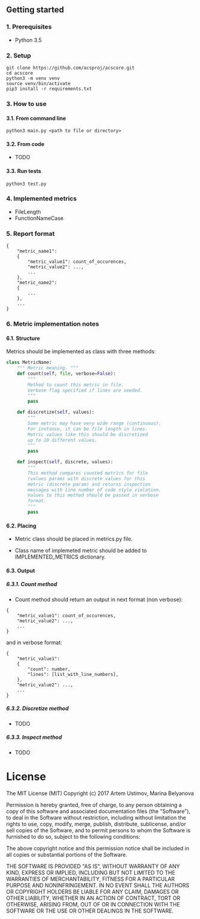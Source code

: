 

## Getting started

### 1. Prerequisites

* Python 3.5

### 2. Setup

```
git clone https://github.com/acsproj/acscore.git
cd acscore
python3 -m venv venv
source venv/bin/activate
pip3 install -r requirements.txt
```

### 3. How to use

#### 3.1. From command line

```
python3 main.py <path to file or directory>
```

#### 3.2. From code

* TODO

#### 3.3. Run tests

```
python3 test.py
```

### 4. Implemented metrics

* FileLength
* FunctionNameCase

### 5. Report format

```
{
    "metric_name1":
    {
        "metric_value1": count_of_occurences,
        "metric_value2": ...,
        ...
    },
    "metric_name2":
    {
        ...
    },
    ...
}
```

### 6. Metric implementation notes

#### 6.1. Structure

Metrics should be implemented as class with three methods:

```python
class MetricName:
    """ Metric meaning. """
    def count(self, file, verbose=False):
        """
        Method to count this metric in file.
        Verbose flag specified if lines are needed. 
        """
        pass

    def discretize(self, values):
        """
        Some metric may have very wide range (continuous).
        For instance, it can be file length in lines.
        Metric values like this should be discretized
        up to 10 different values.
        """
        pass

    def inspect(self, discrete, values):
        """
        This method compares counted metrics for file
        (values param) with discrete values for this
        metric (discrete param) and returns inspection
        messages with line number of code style violation.
        Values to this method should be passed in verbose
        format.
        """
        pass
```

#### 6.2. Placing

* Metric class should be placed in metrics.py file.

* Class name of implemeted metric should be added to IMPLEMENTED_METRICS dictionary.

#### 6.3. Output

##### 6.3.1. Count method

* Count method should return an output in next format (non verbose):

```
{
    "metric_value1": count_of_occurences,
    "metric_value2": ...,
    ...
}
```

and in verbose format:
```
{
    "metric_value1":
    {
        "count": number,
        "lines": [list_with_line_numbers],
    },
    "metric_value2": ...,
    ...
}
```

##### 6.3.2. Discretize method

* TODO

##### 6.3.3. Inspect method

* TODO

# License

The MIT License (MIT) Copyright (c) 2017 Artem Ustimov, Marina Belyanova

Permission is hereby granted, free of charge, to any person obtaining a copy of this software and associated documentation files (the "Software"), to deal in the Software without restriction, including without limitation the rights to use, copy, modify, merge, publish, distribute, sublicense, and/or sell copies of the Software, and to permit persons to whom the Software is furnished to do so, subject to the following conditions:

The above copyright notice and this permission notice shall be included in all copies or substantial portions of the Software.

THE SOFTWARE IS PROVIDED "AS IS", WITHOUT WARRANTY OF ANY KIND, EXPRESS OR IMPLIED, INCLUDING BUT NOT LIMITED TO THE WARRANTIES OF MERCHANTABILITY, FITNESS FOR A PARTICULAR PURPOSE AND NONINFRINGEMENT. IN NO EVENT SHALL THE AUTHORS OR COPYRIGHT HOLDERS BE LIABLE FOR ANY CLAIM, DAMAGES OR OTHER LIABILITY, WHETHER IN AN ACTION OF CONTRACT, TORT OR OTHERWISE, ARISING FROM, OUT OF OR IN CONNECTION WITH THE SOFTWARE OR THE USE OR OTHER DEALINGS IN THE SOFTWARE.
